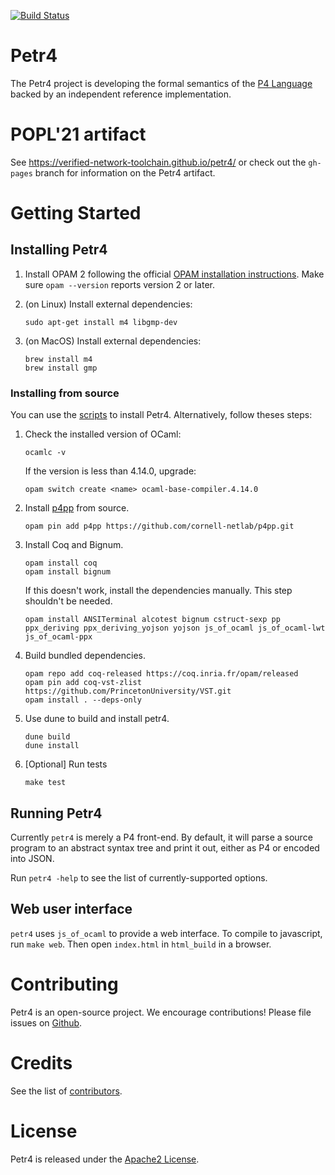 [![Build Status](https://travis-ci.org/cornell-netlab/petr4.svg?branch=use-poulet4)](https://travis-ci.org/cornell-netlab/petr4)

# Petr4
The Petr4 project is developing the formal semantics of the [P4
Language](https://p4.org) backed by an independent reference implementation.

# POPL'21 artifact
See https://verified-network-toolchain.github.io/petr4/ or check out the `gh-pages` branch
for information on the Petr4 artifact.

# Getting Started

## Installing Petr4

1. Install OPAM 2 following the official [OPAM installation
   instructions](https://opam.ocaml.org/doc/Install.html). Make sure `opam
   --version` reports version 2 or later.

1. (on Linux) Install external dependencies:
   ```
   sudo apt-get install m4 libgmp-dev
   ```

1. (on MacOS) Install external dependencies:
   ```
   brew install m4
   brew install gmp
   ```

### Installing from source
You can use the [scripts](https://github.com/verified-network-toolchain/petr4/tree/main/.github/scripts) to install Petr4. 
Alternatively, follow theses steps:
1. Check the installed version of OCaml:
    ```
    ocamlc -v
    ```
    If the version is less than 4.14.0, upgrade:
    ```
    opam switch create <name> ocaml-base-compiler.4.14.0
    ```

1. Install [p4pp](https://github.com/cornell-netlab/p4pp) from source.
   ```
   opam pin add p4pp https://github.com/cornell-netlab/p4pp.git
   ```

1. Install Coq and Bignum.
   ```
   opam install coq
   opam install bignum
   ```
   If this doesn't work, install the dependencies manually. This step shouldn't be needed.
   ```
   opam install ANSITerminal alcotest bignum cstruct-sexp pp ppx_deriving ppx_deriving_yojson yojson js_of_ocaml js_of_ocaml-lwt js_of_ocaml-ppx
   ```

1. Build bundled dependencies.
   ```
   opam repo add coq-released https://coq.inria.fr/opam/released
   opam pin add coq-vst-zlist https://github.com/PrincetonUniversity/VST.git
   opam install . --deps-only
   ```

1. Use dune to build and install petr4.
   ```
   dune build
   dune install
   ```

1. [Optional] Run tests
   ``` 
   make test
   ```

## Running Petr4

Currently `petr4` is merely a P4 front-end. By default, it will parse
a source program to an abstract syntax tree and print it out, either
as P4 or encoded into JSON.

Run `petr4 -help` to see the list of currently-supported options.

## Web user interface

`petr4` uses `js_of_ocaml` to provide a web interface. To compile to javascript,
run `make web`. Then open `index.html` in `html_build` in a browser.

# Contributing

Petr4 is an open-source project. We encourage contributions!
Please file issues on
[Github](https://github.com/cornell-netlab/petr4/issues).

# Credits

See the list of [contributors](CONTRIBUTORS).

# License

Petr4 is released under the [Apache2 License](LICENSE).
